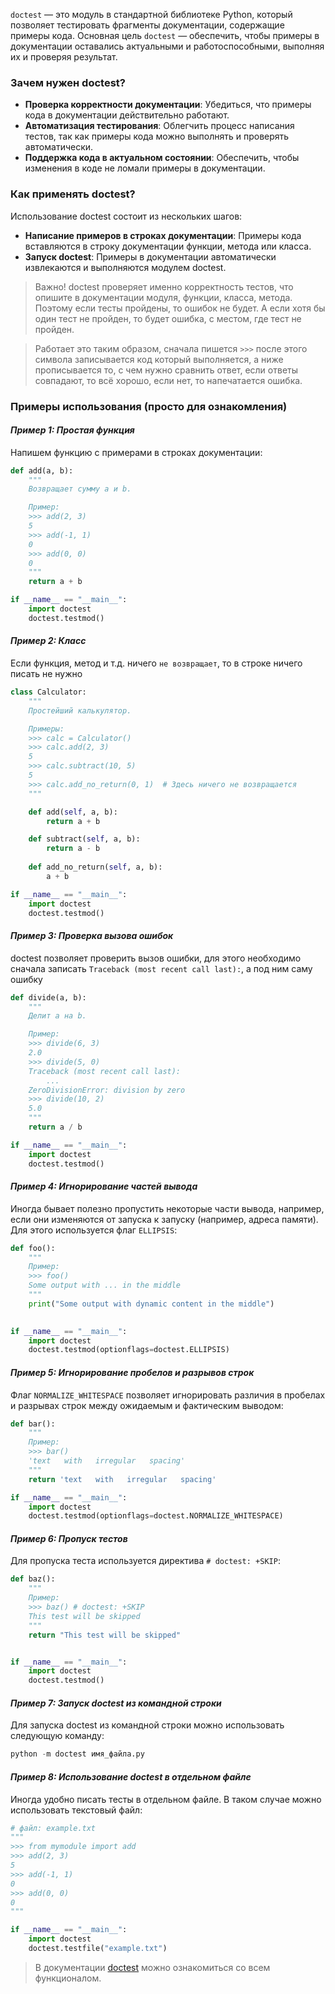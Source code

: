 `doctest` — это модуль в стандартной библиотеке Python, который позволяет тестировать фрагменты документации, 
содержащие примеры кода. Основная цель `doctest` — обеспечить, чтобы примеры в документации оставались 
актуальными и работоспособными, выполняя их и проверяя результат. 

### Зачем нужен doctest?

* **Проверка корректности документации**: Убедиться, что примеры кода в документации действительно работают.
* **Автоматизация тестирования**: Облегчить процесс написания тестов, так как примеры кода можно выполнять и проверять автоматически.
* **Поддержка кода в актуальном состоянии**: Обеспечить, чтобы изменения в коде не ломали примеры в документации.

### Как применять doctest?

Использование doctest состоит из нескольких шагов:

* **Написание примеров в строках документации**: Примеры кода вставляются в строку документации функции, метода или класса.
* **Запуск doctest**: Примеры в документации автоматически извлекаются и выполняются модулем doctest.

> Важно! doctest проверяет именно корректность тестов, что опишите в документации модуля, функции, класса, метода. Поэтому
если тесты пройдены, то ошибок не будет. А если хотя бы один тест не пройден, то будет ошибка, с местом, где тест не пройден.

> Работает это таким образом, сначала пишется `>>>` после этого символа записывается код который выполняется, а ниже прописывается то, с чем нужно сравнить ответ,
если ответы совпадают, то всё хорошо, если нет, то напечатается ошибка.

### Примеры использования (просто для ознакомления)

#### *Пример 1: Простая функция*

Напишем функцию с примерами в строках документации:

```python
def add(a, b):
    """
    Возвращает сумму a и b.

    Пример:
    >>> add(2, 3)
    5
    >>> add(-1, 1)
    0
    >>> add(0, 0)
    0
    """
    return a + b

if __name__ == "__main__":
    import doctest
    doctest.testmod()
```

#### *Пример 2: Класс*

Если функция, метод и т.д. ничего `не возвращает`, то в строке ничего писать не нужно

```python
class Calculator:
    """
    Простейший калькулятор.

    Примеры:
    >>> calc = Calculator()  
    >>> calc.add(2, 3)
    5
    >>> calc.subtract(10, 5)
    5
    >>> calc.add_no_return(0, 1)  # Здесь ничего не возвращается
    """

    def add(self, a, b):
        return a + b

    def subtract(self, a, b):
        return a - b
    
    def add_no_return(self, a, b):
        a + b

if __name__ == "__main__":
    import doctest
    doctest.testmod()
```

#### *Пример 3: Проверка вызова ошибок*

doctest позволяет проверить вызов ошибки, для этого необходимо сначала записать `Traceback (most recent call last):`, а под ним саму ошибку

```python
def divide(a, b):
    """
    Делит a на b.

    Пример:
    >>> divide(6, 3)
    2.0
    >>> divide(5, 0)
    Traceback (most recent call last):
        ...
    ZeroDivisionError: division by zero
    >>> divide(10, 2)
    5.0
    """
    return a / b

if __name__ == "__main__":
    import doctest
    doctest.testmod()
```

#### *Пример 4: Игнорирование частей вывода*

Иногда бывает полезно пропустить некоторые части вывода, например, если они изменяются от запуска к запуску (например, адреса памяти). 
Для этого используется флаг `ELLIPSIS`:

```python
def foo():
    """
    Пример:
    >>> foo()
    Some output with ... in the middle
    """
    print("Some output with dynamic content in the middle")

    
if __name__ == "__main__":
    import doctest
    doctest.testmod(optionflags=doctest.ELLIPSIS)
```

#### *Пример 5: Игнорирование пробелов и разрывов строк*

Флаг `NORMALIZE_WHITESPACE` позволяет игнорировать различия в пробелах и разрывах строк между ожидаемым и фактическим выводом:

```python
def bar():
    """
    Пример:
    >>> bar()
    'text   with   irregular   spacing'
    """
    return 'text   with   irregular   spacing'

if __name__ == "__main__":
    import doctest
    doctest.testmod(optionflags=doctest.NORMALIZE_WHITESPACE)
```

#### *Пример 6: Пропуск тестов*

Для пропуска теста используется директива `# doctest: +SKIP`:

```python
def baz():
    """
    Пример:
    >>> baz() # doctest: +SKIP
    This test will be skipped
    """
    return "This test will be skipped"


if __name__ == "__main__":
    import doctest
    doctest.testmod()
```

#### *Пример 7: Запуск doctest из командной строки*

Для запуска doctest из командной строки можно использовать следующую команду:

```python
python -m doctest имя_файла.py
```

#### *Пример 8: Использование doctest в отдельном файле*

Иногда удобно писать тесты в отдельном файле. В таком случае можно использовать текстовый файл:

```python
# файл: example.txt
"""
>>> from mymodule import add
>>> add(2, 3)
5
>>> add(-1, 1)
0
>>> add(0, 0)
0
"""

if __name__ == "__main__":
    import doctest
    doctest.testfile("example.txt")
```

> В документации [doctest](https://docs.python.org/3/library/doctest.html) можно ознакомиться со всем функционалом. 